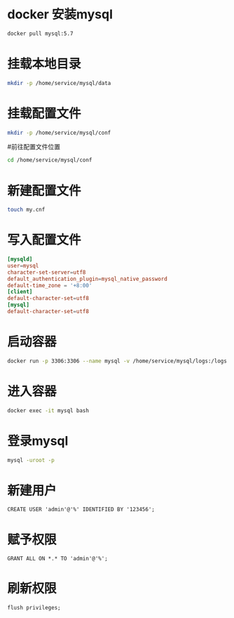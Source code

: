 # docker 安装mysql
```bash
docker pull mysql:5.7
```
# 挂载本地目录
```bash
mkdir -p /home/service/mysql/data
```
# 挂载配置文件
```bash
mkdir -p /home/service/mysql/conf
```
#前往配置文件位置
```bash
cd /home/service/mysql/conf
```
# 新建配置文件
```bash
touch my.cnf
```
# 写入配置文件
```conf
[mysqld]
user=mysql
character-set-server=utf8
default_authentication_plugin=mysql_native_password
default-time_zone = '+8:00'
[client]
default-character-set=utf8
[mysql]
default-character-set=utf8
```
# 启动容器
```bash
docker run -p 3306:3306 --name mysql -v /home/service/mysql/logs:/logs -v /home/service/mysql/data:/mysql_data -e MYSQL_ROOT_PASSWORD=123456 -d mysql:5.7
```
# 进入容器
```bash
docker exec -it mysql bash
```
# 登录mysql
```bash
mysql -uroot -p
```
# 新建用户
```
CREATE USER 'admin'@'%' IDENTIFIED BY '123456';
```
# 赋予权限

```
GRANT ALL ON *.* TO 'admin'@'%'; 
```
# 刷新权限
```
flush privileges;
``` 

